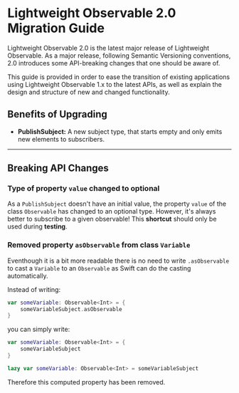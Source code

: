 # Lightweight Observable 2.0 Migration Guide

Lightweight Observable 2.0 is the latest major release of Lightweight Observable. As a major release, following Semantic Versioning conventions, 2.0 introduces some API-breaking changes that one should be aware of.

This guide is provided in order to ease the transition of existing applications using Lightweight Observable 1.x to the latest APIs, as well as explain the design and structure of new and changed functionality.

## Benefits of Upgrading
 - **PublishSubject:** A new subject type, that starts empty and only emits new elements to subscribers.

---

## Breaking API Changes

### Type of property `value` changed to optional
As a `PublishSubject` doesn't have an initial value, the property `value` of the class `Observable` has changed to an optional type. However, it's always better to subscribe to a given observable! This **shortcut** should only be used during **testing**.

### Removed property `asObservable` from class `Variable`
Eventhough it is a bit more readable there is no need to write `.asObservable` to cast a `Variable` to an `Observable` as Swift can do the casting automatically.

Instead of writing:

```swift
var someVariable: Observable<Int> = {
    someVariableSubject.asObservable
}
```

you can simply write:

```swift
var someVariable: Observable<Int> = {
    someVariableSubject
}
```

```swift
lazy var someVariable: Observable<Int> = someVariableSubject
```

Therefore this computed property has been removed.
